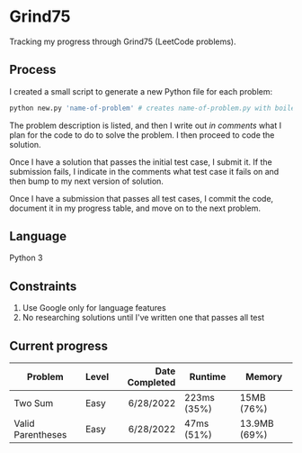 # Grind75
Tracking my progress through Grind75 (LeetCode problems).

## Process
I created a small script to generate a new Python file for each problem:
```bash
python new.py 'name-of-problem' # creates name-of-problem.py with boilerplate in repo
```
The problem description is listed, and then I write out *in comments* what I plan for the code to do to solve the problem. I then proceed to code the solution.

Once I have a solution that passes the initial test case, I submit it. If the submission fails, I indicate in the comments what test case it fails on and then bump to my next version of solution.

Once I have a submission that passes all test cases, I commit the code, document it in my progress table, and move on to the next problem.

## Language
Python 3
## Constraints
1. Use Google only for language features 
1. No researching solutions until I've written one that passes all test

## Current progress
|Problem|Level|Date Completed|Runtime|Memory
|-|-|-:|-|-|
|Two Sum|Easy|6/28/2022|223ms (35%)|15MB (76%)|
|Valid Parentheses|Easy|6/28/2022|47ms (51%)|13.9MB (69%)|
